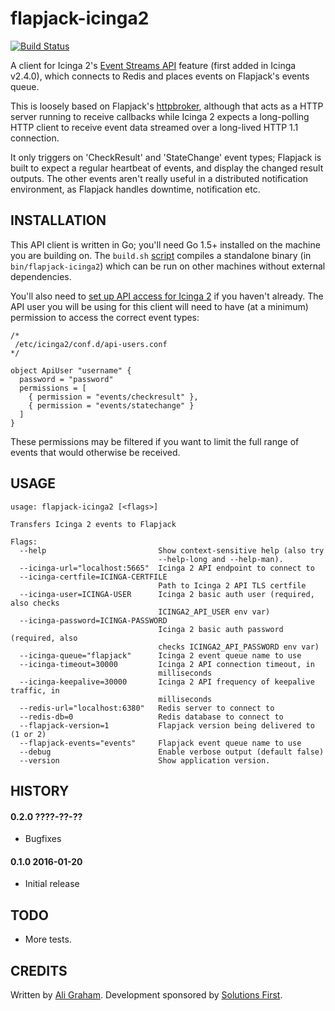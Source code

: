 # flapjack-icinga2

[![Build Status](https://travis-ci.org/sol1/flapjack-icinga2.png)](https://travis-ci.org/sol1/flapjack-icinga2)

A client for Icinga 2's [Event Streams API](http://docs.icinga.org/icinga2/latest/doc/module/icinga2/chapter/icinga2-api#icinga2-api-event-streams) feature (first added in Icinga v2.4.0), which connects to Redis and places events on Flapjack's events queue.

This is loosely based on Flapjack's [httpbroker](https://github.com/flapjack/flapjack/blob/master/libexec/httpbroker.go), although that acts as a HTTP server running to receive callbacks while Icinga 2 expects a long-polling HTTP client to receive event data streamed over a long-lived HTTP 1.1 connection.

It only triggers on 'CheckResult' and 'StateChange' event types; Flapjack is built to expect a regular heartbeat of events, and display the changed result outputs. The other events aren't really useful in a distributed notification environment, as Flapjack handles downtime, notification etc.

## INSTALLATION

This API client is written in Go; you'll need Go 1.5+ installed on the machine you are building on. The `build.sh` [script](https://github.com/sol1/flapjack-icinga2/blob/master/build.sh) compiles a standalone binary (in `bin/flapjack-icinga2`) which can be run on other machines without external dependencies.

You'll also need to [set up API access for Icinga 2](http://docs.icinga.org/icinga2/latest/doc/module/icinga2/chapter/icinga2-api#icinga2-api-setup) if you haven't already. The API user you will be using for this client will need to have (at a minimum) permission to access the correct event types:

```
/*
 /etc/icinga2/conf.d/api-users.conf
*/

object ApiUser "username" {
  password = "password"
  permissions = [
    { permission = "events/checkresult" },
    { permission = "events/statechange" }
  ]
}
```

These permissions may be filtered if you want to limit the full range of events that would otherwise be received.

## USAGE

```
usage: flapjack-icinga2 [<flags>]

Transfers Icinga 2 events to Flapjack

Flags:
  --help                         Show context-sensitive help (also try
                                 --help-long and --help-man).
  --icinga-url="localhost:5665"  Icinga 2 API endpoint to connect to
  --icinga-certfile=ICINGA-CERTFILE
                                 Path to Icinga 2 API TLS certfile
  --icinga-user=ICINGA-USER      Icinga 2 basic auth user (required, also checks
                                 ICINGA2_API_USER env var)
  --icinga-password=ICINGA-PASSWORD
                                 Icinga 2 basic auth password (required, also
                                 checks ICINGA2_API_PASSWORD env var)
  --icinga-queue="flapjack"      Icinga 2 event queue name to use
  --icinga-timeout=30000         Icinga 2 API connection timeout, in
                                 milliseconds
  --icinga-keepalive=30000       Icinga 2 API frequency of keepalive traffic, in
                                 milliseconds
  --redis-url="localhost:6380"   Redis server to connect to
  --redis-db=0                   Redis database to connect to
  --flapjack-version=1           Flapjack version being delivered to (1 or 2)
  --flapjack-events="events"     Flapjack event queue name to use
  --debug                        Enable verbose output (default false)
  --version                      Show application version.
```

## HISTORY

#### 0.2.0 ????-??-??

* Bugfixes

#### 0.1.0 2016-01-20

* Initial release

## TODO

* More tests.

## CREDITS

Written by [Ali Graham](https://github.com/ali-graham). Development sponsored by [Solutions First](http://sol1.com.au/).
